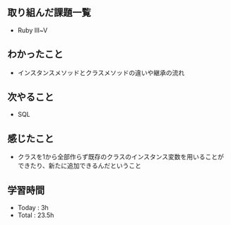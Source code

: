 ## 取り組んだ課題一覧
  - Ruby Ⅲ~Ⅴ
## わかったこと
  - インスタンスメソッドとクラスメソッドの違いや継承の流れ
## 次やること
  - SQL
## 感じたこと
  - クラスを1から全部作らず既存のクラスのインスタンス変数を用いることができたり、新たに追加できるんだということ
## 学習時間
  - Today : 3h
  - Total : 23.5h
